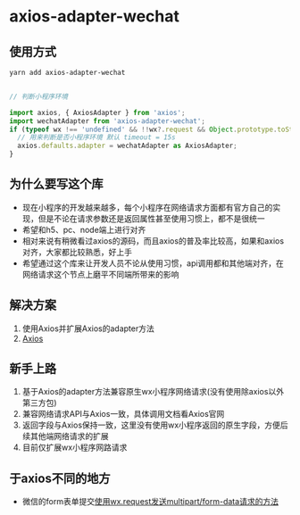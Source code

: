 # axios-adapter-wechat

## 使用方式

```bash
yarn add axios-adapter-wechat
```

```javascript

// 判断小程序环境

import axios, { AxiosAdapter } from 'axios';
import wechatAdapter from 'axios-adapter-wechat';
if (typeof wx !== 'undefined' && !!wx?.request && Object.prototype.toString.call(wx?.request) === '[object Function]') {
  // 用来判断是否小程序环境 默认 timeout = 15s
  axios.defaults.adapter = wechatAdapter as AxiosAdapter;
}
```

## 为什么要写这个库

* 现在小程序的开发越来越多，每个小程序在网络请求方面都有官方自己的实现，但是不论在请求参数还是返回属性甚至使用习惯上，都不是很统一
* 希望和h5、pc、node端上进行对齐
* 相对来说有稍微看过axios的源码，而且axios的普及率比较高，如果和axios对齐，大家都比较熟悉，好上手
* 希望通过这个库来让开发人员不论从使用习惯，api调用都和其他端对齐，在网络请求这个节点上磨平不同端所带来的影响

## 解决方案

1. 使用Axios并扩展Axios的adapter方法
2. [Axios](https://www.axios-http.cn/docs/intro)

## 新手上路

1. 基于Axios的adapter方法兼容原生wx小程序网络请求(没有使用除axios以外第三方包)
2. 兼容网络请求API与Axios一致，具体调用文档看Axios官网
3. 返回字段与Axios保持一致，这里没有使用wx小程序返回的原生字段，方便后续其他端网络请求的扩展
4. 目前仅扩展wx小程序网路请求


## 于axios不同的地方

* 微信的form表单提交[使用wx.request发送multipart/form-data请求的方法](https://developers.weixin.qq.com/community/develop/article/doc/0000cc0e5bc5d093c6f8be17254c13)


